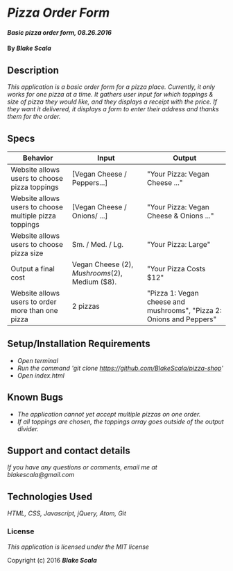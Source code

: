 # _Pizza Order Form_

#### _Basic pizza order form, 08.26.2016_

#### By _**Blake Scala**_

## Description

_This application is a basic order form for a pizza place. Currently, it only works for one pizza at a time. It gathers user input for which toppings & size of pizza they would like, and they displays a receipt with the price. If they want it delivered, it displays a form to enter their address and thanks them for the order._

## Specs

| Behavior                                                      	| Input 	| Output 	|
|----------	|-------	|--------	|
| Website allows users to choose pizza toppings 	| [Vegan Cheese / Peppers...]  | "Your Pizza: Vegan Cheese ..." |
| Website allows users to choose multiple pizza toppings 	| [Vegan Cheese / Onions/ ...]  | "Your Pizza: Vegan Cheese & Onions ..." |
| Website allows users to choose pizza size |  Sm. / Med. / Lg. | "Your Pizza: Large" |
| Output a final cost |  Vegan Cheese ($2), Mushrooms ($2), Medium ($8). | "Your Pizza Costs $12" |
| Website allows users to order more than one pizza | 2 pizzas | "Pizza 1: Vegan cheese and mushrooms", "Pizza 2: Onions and Peppers" |

## Setup/Installation Requirements

* _Open terminal_
* _Run the command 'git clone https://github.com/BlakeScala/pizza-shop'_
* _Open index.html_

## Known Bugs

* _The application cannot yet accept multiple pizzas on one order._
* _If all toppings are chosen, the toppings array goes outside of the output divider._

## Support and contact details

_If you have any questions or comments, email me at blakescala@gmail.com_

## Technologies Used

_HTML, CSS, Javascript, jQuery, Atom, Git_

### License

*This application is licensed under the MIT license*

Copyright (c) 2016 **_Blake Scala_**
